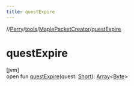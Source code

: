 ```yaml
---
title: questExpire
---
```

//[Perry](../../../index.html)/[tools](../index.html)/[MaplePacketCreator](index.html)/[questExpire](quest-expire.html)



# questExpire



[jvm]\
open fun [questExpire](quest-expire.html)(quest: [Short](https://kotlinlang.org/api/latest/jvm/stdlib/kotlin/-short/index.html)): [Array](https://kotlinlang.org/api/latest/jvm/stdlib/kotlin/-array/index.html)<[Byte](https://kotlinlang.org/api/latest/jvm/stdlib/kotlin/-byte/index.html)>




